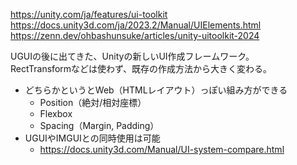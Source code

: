 <https://unity.com/ja/features/ui-toolkit>  
<https://docs.unity3d.com/ja/2023.2/Manual/UIElements.html>  
<https://zenn.dev/ohbashunsuke/articles/unity-uitoolkit-2024>

UGUIの後に出てきた、Unityの新しいUI作成フレームワーク。  
RectTransformなどは使わず、既存の作成方法から大きく変わる。

* どちらかというとWeb（HTMLレイアウト）っぽい組み方ができる
	- Position（絶対/相対座標）
	- Flexbox
	- Spacing（Margin, Padding）
* UGUIやIMGUIとの同時使用は可能
	- <https://docs.unity3d.com/Manual/UI-system-compare.html>